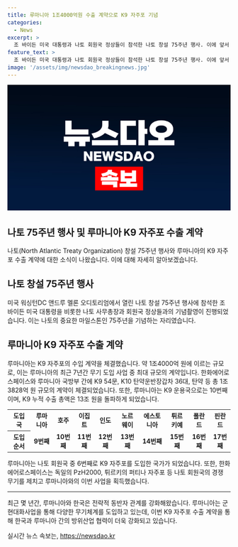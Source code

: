 ```yaml
---
title: 루마니아 1조4000억원 수출 계약으로 K9 자주포 기념
categories:
  - News
excerpt: >
  조 바이든 미국 대통령과 나토 회원국 정상들이 참석한 나토 창설 75주년 행사. 이에 앞서 윤석열 대통령이 미국을 방문 중이며, K9 자주포의 루마니아 수출이 10일 확정됐다. 이로 인해 1조4000억 원에 이르는 거액의 계약이 체결되었고, 루마니아는 K9 도입국으로 9번째 자리를 차지하게 되었다. 또한 루마니아는 나토 회원국 중 6번째 K9 도입국이자, K9 운용국으로는 10번째 자리를 차지하며 누적 수출 금액이 13조 원을 돌파했다. 이러한 수출 성과를 토대로 루마니아와의 협력은 레드백 장갑차, K2전차 등 다양한 무기체계에서도 확대될 전망이다.
feature_text: >
  조 바이든 미국 대통령과 나토 회원국 정상들이 참석한 나토 창설 75주년 행사. 이에 앞서 윤석열 대통령이 미국을 방문 중이며, K9 자주포의 루마니아 수출이 10일 확정됐다. 이로 인해 1조4000억 원에 이르는 거액의 계약이 체결되었고, 루마니아는 K9 도입국으로 9번째 자리를 차지하게 되었다. 또한 루마니아는 나토 회원국 중 6번째 K9 도입국이자, K9 운용국으로는 10번째 자리를 차지하며 누적 수출 금액이 13조 원을 돌파했다. 이러한 수출 성과를 토대로 루마니아와의 협력은 레드백 장갑차, K2전차 등 다양한 무기체계에서도 확대될 전망이다.
image: '/assets/img/newsdao_breakingnews.jpg'
---
```


<p><img src="/assets/img/newsdao_breakingnews.jpg" alt="cryptoinkorea 속보" /></p>

<h2>나토 75주년 행사 및 루마니아 K9 자주포 수출 계약</h2>

<p data-ke-size="size16">나토(North Atlantic Treaty Organization) 창설 75주년 행사와 루마니아의 K9 자주포 수출 계약에 대한 소식이 나왔습니다. 이에 대해 자세히 알아보겠습니다.</p>

<h2 data-ke-size="size26">나토 창설 75주년 행사</h2>

<p data-ke-size="size16">미국 워싱턴DC 앤드루 멜론 오디토리엄에서 열린 나토 창설 75주년 행사에 참석한 조 바이든 미국 대통령을 비롯한 나토 사무총장과 회원국 정상들과의 기념촬영이 진행되었습니다. 이는 나토의 중요한 마일스톤인 75주년을 기념하는 자리였습니다.</p>

<h2 data-ke-size="size26">루마니아 K9 자주포 수출 계약</h2>

<p data-ke-size="size16">루마니아는 K9 자주포의 수입 계약을 체결했습니다. 약 1조4000억 원에 이르는 규모로, 이는 루마니아의 최근 7년간 무기 도입 사업 중 최대 규모의 계약입니다. 한화에어로스페이스와 루마니아 국방부 간에 K9 54문, K10 탄약운반장갑차 36대, 탄약 등 총 1조3828억 원 규모의 계약이 체결되었습니다. 또한, 루마니아는 K9 운용국으로는 10번째이며, K9 누적 수출 총액은 13조 원을 돌파하게 되었습니다.</p>

<table>
    <tr>
        <th>도입국</th>
        <td style="text-align: center; height: 17px;"><b>루마니아</b></td>
        <td style="text-align: center; height: 17px;"><b>호주</b></td>
        <td style="text-align: center; height: 17px;"><b>이집트</b></td>
        <td style="text-align: center; height: 17px;"><b>인도</b></td>
        <td style="text-align: center; height: 17px;"><b>노르웨이</b></td>
        <td style="text-align: center; height: 17px;"><b>에스토니아</b></td>
        <td style="text-align: center; height: 17px;"><b>튀르키예</b></td>
        <td style="text-align: center; height: 17px;"><b>폴란드</b></td>
        <td style="text-align: center; height: 17px;"><b>핀란드</b></td>
    </tr>
    <tr>
        <th>도입 순서</th>
        <td style="text-align: center; height: 17px;"><b>9번째</b></td>
        <td style="text-align: center; height: 17px;"><b>10번째</b></td>
        <td style="text-align: center; height: 17px;"><b>11번째</b></td>
        <td style="text-align: center; height: 17px;"><b>12번째</b></td>
        <td style="text-align: center; height: 17px;"><b>13번째</b></td>
        <td style="text-align: center; height: 17px;"><b>14번째</b></td>
        <td style="text-align: center; height: 17px;"><b>15번째</b></td>
        <td style="text-align: center; height: 17px;"><b>16번째</b></td>
        <td style="text-align: center; height: 17px;"><b>17번째</b></td>
    </tr>
</table>

<p data-ke-size="size16">루마니아는 나토 회원국 중 6번째로 K9 자주포를 도입한 국가가 되었습니다. 또한, 한화에어로스페이스는 독일의 PzH2000, 튀르키의 퍼티나 자주포 등 나토 회원국의 경쟁 무기를 제치고 루마니아와의 이번 사업을 획득했습니다.</p>

<hr>

<p data-ke-size="size16">최근 몇 년간, 루마니아와 한국은 전략적 동반자 관계를 강화해왔습니다. 루마니아는 군 현대화사업을 통해 다양한 무기체계를 도입하고 있는데, 이번 K9 자주포 수출 계약을 통해 한국과 루마니아 간의 방위산업 협력이 더욱 강화되고 있습니다.</p>
실시간 뉴스 속보는, <a href="https://newsdao.kr" rel="dofollow">https://newsdao.kr</a>


